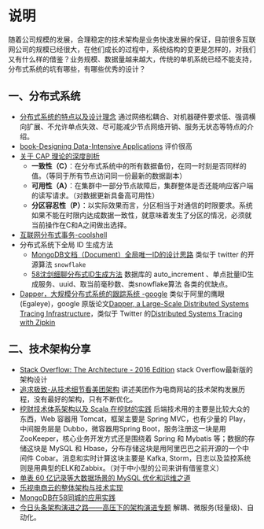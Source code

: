# 说明

随着公司规模的发展，合理稳定的技术架构是业务快速发展的保证，目前很多互联网公司的规模已经很大，在他们成长的过程中，系统结构的变更是怎样的，对我们又有什么样的借鉴？业务规模、数据量越来越大，传统的单机系统已经不能支持，分布式系统的坑有哪些，有哪些优秀的设计？

## 一、分布式系统

- [分布式系统的特点以及设计理念](http://www.infoq.com/cn/articles/features-and-design-concept-of-distributed-system) 通过网络松耦合、对机器硬件要求低、强调横向扩展、不允许单点失效、尽可能减少节点网络开销、服务无状态等特点的介绍。
- [book-Designing Data-Intensive Applications](http://dataintensive.net/) 评价很高
- [关于 CAP 理论的深度剖析](http://mp.weixin.qq.com/s?__biz=MzA4Nzg5Nzc5OA==&mid=2651660931&idx=1&sn=93cccfdcc5a474e92ffd673e7cd115ce#rd)
    - **一致性（C）**：在分布式系统中的所有数据备份，在同一时刻是否同样的值。（等同于所有节点访问同一份最新的数据副本）
    - **可用性（A）**：在集群中一部分节点故障后，集群整体是否还能响应客户端的读写请求。（对数据更新具备高可用性）
    - **分区容忍性（P）**：以实际效果而言，分区相当于对通信的时限要求。系统如果不能在时限内达成数据一致性，就意味着发生了分区的情况，必须就当前操作在C和A之间做出选择。
- [互联网分布式事务-coolshell](http://coolshell.cn/articles/10910.html)
- 分布式系统下全局 ID 生成方法
    - [MongoDB文档（Document）全局唯一ID的设计思路](http://blog.nosqlfan.com/html/3511.html) 类似于 twitter 的开源算法 `snowflake` 
    - [58沈剑细聊分布式ID生成方法](http://www.ita1024.com/eventlist/view/id/67) 数据库的 auto_increment 、单点批量ID生成服务、uuid、取当前毫秒数、类snowflake算法 各类的优缺点。
- [Dapper，大规模分布式系统的跟踪系统 -google](http://bigbully.github.io/Dapper-translation/) 类似于阿里的鹰眼(Egaleye)，google 原版论文[Dapper, a Large-Scale Distributed Systems Tracing Infrastructure](http://research.google.com/pubs/pub36356.html)，类似于 Twitter 的[Distributed Systems Tracing with Zipkin](https://blog.twitter.com/2012/distributed-systems-tracing-with-zipkin)

## 二、技术架构分享
- [Stack Overflow: The Architecture - 2016 Edition](http://nickcraver.com/blog/2016/02/17/stack-overflow-the-architecture-2016-edition/) stack Overflow最新版的架构设计
- [追求极致-从技术细节看美团架构](http://mp.weixin.qq.com/s?__biz=MjM5MDE0Mjc4MA==&mid=402465951&idx=1&sn=c76193b13b506d2c631bac8840a0f5b6&scene=1&srcid=012731CIWuUoX1w8bGv2THHJ#rd) 讲述美团作为电商网站的技术架构发展历程，没有最好的架构，只有不断优化。
- [挖财技术体系架构以及 Scala 在挖财的实践](http://www.infoq.com/cn/articles/scala-architecture-wacai) 后端技术用的主要是比较大众的东西，Web 容器用 Tomcat，框架主要是 Spring MVC，也有少量的 Play，中间服务层是 Dubbo，微容器用Spring Boot，服务注册这一块是用 ZooKeeper，核心业务开发方式还是围绕着 Spring 和 Mybatis 等；数据的存储这块是 MySQL 和 Hbase，分布存储这块是用阿里巴巴之前开源的一个中间件 Cobar。消息和实时计算这块主要是 Kafka, Storm，日志以及监控系统则是用典型的ELK和Zabbix。（对于中小型的公司来讲有借鉴意义）
- [单表 60 亿记录等大数据场景的 MySQL 优化和运维之道](http://mp.weixin.qq.com/s?__biz=MzAwMDU1MTE1OQ==&mid=209403337&idx=1&sn=f99429e24e8c591111a355e072f93e05)
- [乐视电商云的整体架构与技术实现](http://mp.weixin.qq.com/s?__biz=MzA4Nzg5Nzc5OA==&mid=403162298&idx=1&sn=e1ccd26c4bd5619d30ad11d90a0cbc20&scene=1&srcid=0408CPAdONg0R3njhuaBvK7k&from=groupmessage&isappinstalled=0#wechat_redirect)
- [MongoDB在58同城的应用实践](http://mp.weixin.qq.com/s?__biz=MzA3NDc2Mjg3Nw==&mid=2651130062&idx=1&sn=160863b535d01d70a7429b0829516bc6&scene=1&srcid=04201IL48lDHoeaadoUT5mIG#rd)
- [今日头条架构演进之路——高压下的架构演进专题](http://mp.weixin.qq.com/s?__biz=MzAwMDU1MTE1OQ==&mid=2653547520&idx=1&sn=f303a6250eb68775e9b6dbbdea6b9f06) 解耦、微服务(轻量级)、自动化。
